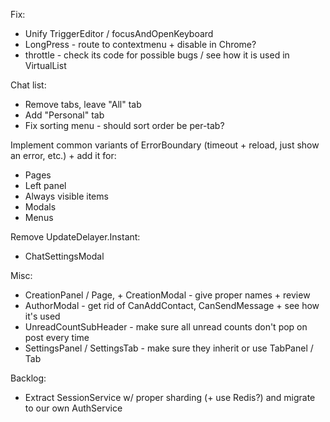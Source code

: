 Fix:
- Unify TriggerEditor / focusAndOpenKeyboard
- LongPress - route to contextmenu + disable in Chrome?
- throttle - check its code for possible bugs / see how it is used in VirtualList

Chat list:
- Remove tabs, leave "All" tab
- Add "Personal" tab
- Fix sorting menu - should sort order be per-tab?

Implement common variants of ErrorBoundary (timeout + reload, just show an error, etc.) + add it for:
- Pages
- Left panel
- Always visible items
- Modals
- Menus

Remove UpdateDelayer.Instant:
- ChatSettingsModal

Misc:
- CreationPanel / Page, + CreationModal - give proper names + review
- AuthorModal - get rid of CanAddContact, CanSendMessage + see how it's used
- UnreadCountSubHeader - make sure all unread counts don't pop on post every time
- SettingsPanel / SettingsTab - make sure they inherit or use TabPanel / Tab

Backlog:
- Extract SessionService w/ proper sharding (+ use Redis?) and migrate to our own AuthService
